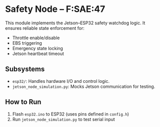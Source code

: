 # Safety Node – F:SAE:47

This module implements the Jetson–ESP32 safety watchdog logic. It ensures reliable state enforcement for:

- Throttle enable/disable
- EBS triggering
- Emergency state locking
- Jetson heartbeat timeout

## Subsystems

- `esp32/`: Handles hardware I/O and control logic.
- `jetson_node_simulation.py`: Mocks Jetson communication for testing.

## How to Run

1. Flash `esp32.ino` to ESP32 (uses pins defined in `config.h`)
2. Run `jetson_node_simulation.py` to test serial input
